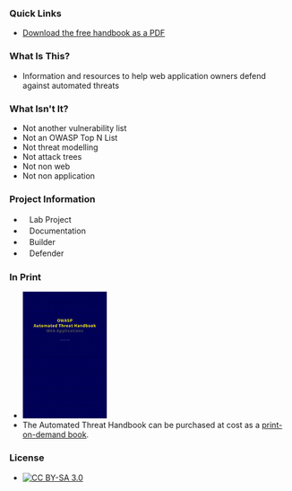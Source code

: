 ### Quick Links
* [Download the free handbook as a PDF]()

### What Is This?
* Information and resources to help web application owners defend against automated threats

### What Isn't It?
* Not another vulnerability list
* Not an OWASP Top N List
* Not threat modelling
* Not attack trees
* Not non web
* Not non application

### Project Information

* <i class="fas fa-flask" style="font-size: 1.2em; color:#FFA500;"></i><span style="font-size:1.0em;padding-left:12px;">Lab Project</span>
* <i class="fas fa-book" style="font-size: 1.2em; color:#233e81;"></i><span style="font-size:1.0em;padding-left:12px;">Documentation</span>
* <i class="fas fa-tools" style="font-size: 1.2em; color:#233e81;"></i><span style="font-size:1.0em;padding-left:12px;">Builder</span> 
* <i class="fas fa-shield-alt" style="font-size: 1.2em; color:#233e81;"></i><span style="font-size:1.0em;padding-left:12px;">Defender</span>

### In Print
* [![Cover image of the OWASP Automated Threat Handbook](assets/images/automatedThreatHandbook_small.jpg)](http://www.lulu.com/shop/owasp-foundation/automated-threat-handbook/paperback/product-23540699.html)
* The Automated Threat Handbook can be purchased at cost as a [print-on-demand book](http://www.lulu.com/shop/owasp-foundation/automated-threat-handbook/paperback/product-23540699.html).

### License

* [![CC BY-SA 3.0](https://licensebuttons.net/l/by-sa/3.0/80x15.png)](http://creativecommons.org/licenses/by-sa/3.0/)
